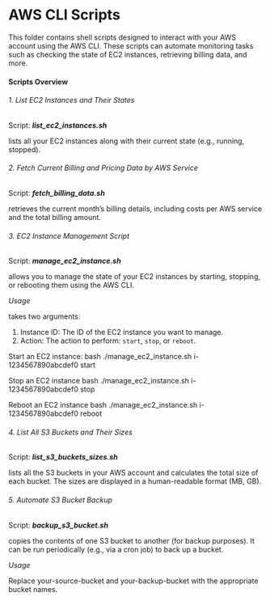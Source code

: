 # AWS CLI Scripts

This folder contains shell scripts designed to interact with your AWS account using the AWS CLI. These scripts can automate monitoring tasks such as checking the state of EC2 instances, retrieving billing data, and more.

#### Scripts Overview

###### 1. List EC2 Instances and Their States
Script: ***list_ec2_instances.sh***

lists all your EC2 instances along with their current state (e.g., running, stopped).

###### 2. Fetch Current Billing and Pricing Data by AWS Service
Script: ***fetch_billing_data.sh***

retrieves the current month’s billing details, including costs per AWS service and the total billing amount.

###### 3. EC2 Instance Management Script
Script: ***manage_ec2_instance.sh***

allows you to manage the state of your EC2 instances by starting, stopping, or rebooting them using the AWS CLI.

*Usage*

takes two arguments:

1. Instance ID: The ID of the EC2 instance you want to manage.
2. Action: The action to perform: `start`, `stop`, or `reboot`.

Start an EC2 instance:
   bash ./manage_ec2_instance.sh i-1234567890abcdef0 start

Stop an EC2 instance
   bash ./manage_ec2_instance.sh i-1234567890abcdef0 stop

Reboot an EC2 instance
   bash ./manage_ec2_instance.sh i-1234567890abcdef0 reboot

###### 4. List All S3 Buckets and Their Sizes
Script: ***list_s3_buckets_sizes.sh***

lists all the S3 buckets in your AWS account and calculates the total size of each bucket. The sizes are displayed in a human-readable format (MB, GB).

###### 5. Automate S3 Bucket Backup
Script: ***backup_s3_bucket.sh***

copies the contents of one S3 bucket to another (for backup purposes). It can be run periodically (e.g., via a cron job) to back up a bucket.

*Usage*

Replace your-source-bucket and your-backup-bucket with the appropriate bucket names.
